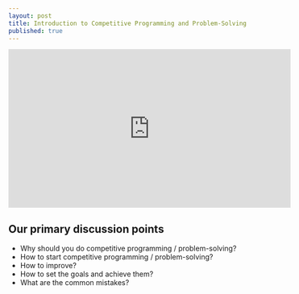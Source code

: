 ```yaml
---
layout: post
title: Introduction to Competitive Programming and Problem-Solving
published: true
---
```

<iframe width="560" height="315" src="https://www.youtube.com/embed/FMMUgv81NqU" frameborder="0" allow="accelerometer; autoplay; clipboard-write; encrypted-media; gyroscope; picture-in-picture" allowfullscreen></iframe>

## Our primary discussion points

- Why should you do competitive programming / problem-solving?
- How to start competitive programming / problem-solving?
- How to improve?
- How to set the goals and achieve them?
- What are the common mistakes?



